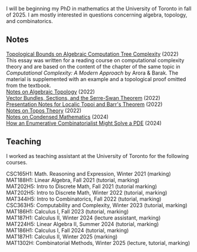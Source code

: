 I will be beginning my PhD in mathematics at the University of Toronto in fall of 2025. I am mostly interested in questions concerning algebra, topology, and combinatorics. 

## Notes

[Topological Bounds on Algebraic Computation Tree Complexity](./assets/notes/mat495_essay.pdf) (2022)  
This essay was written for a reading course on computational complexity theory and are based on the content of the chapter of the same topic in *Computational Complexity: A Modern Approach* by Arora & Barak. The material is supplemented with an example and a topological proof omitted from the textbook.  
[Notes on Algebraic Topology](./assets/notes/matd94_notes.pdf) (2022)  
[Vector Bundles, Sections, and the Serre-Swan Theorem](./assets/notes/matd94_serreswan_essay.pdf) (2022)  
[Presentation Notes for Localic Topoi and Barr's Theorem](./assets/notes/matd95_localictopoi.pdf) (2022)  
[Notes on Topos Theory](./assets/notes/matd95_notes.pdf) (2022)  
[Notes on Condensed Mathematics](./assets/notes/mproj_notes.pdf) (2024)  
[How an Enumerative Combinatorialist Might Solve a PDE](./assets/notes/talks_appliedpde.pdf) (2024)  

## Teaching

I worked as teaching assistant at the University of Toronto for the following courses.  
  
CSC165H1: Math. Reasoning and Expression, Winter 2021 (marking)  
MAT188H1: Linear Algebra, Fall 2021 (tutorial, marking)  
MAT202H5: Intro to Discrete Math, Fall 2021 (tutorial marking)  
MAT202H5: Intro to Discrete Math, Winter 2022 (tutorial, marking)  
MAT344H5: Intro to Combinatorics, Fall 2022 (tutorial, marking)  
CSC363H5: Computability and Complexity, Winter 2023 (tutorial, marking)  
MAT186H1: Calculus I, Fall 2023 (tutorial, marking)  
MAT187H1: Calculus II, Winter 2024 (lecture assistant, marking)  
MAT224H5: Linear Algebra II, Summer 2024 (tutorial, marking)  
MAT186H1: Calculus I, Fall 2024 (tutorial, marking)  
MAT187H1: Calculus II, Winter 2025 (marking)  
MAT1302H: Combinatorial Methods, Winter 2025 (lecture, tutorial, marking)  